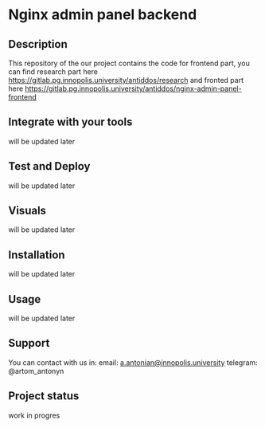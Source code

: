 # Nginx admin panel backend

## Description

This repository of the our project contains the code for frontend part, you can find research part here https://gitlab.pg.innopolis.university/antiddos/research and fronted part here https://gitlab.pg.innopolis.university/antiddos/nginx-admin-panel-frontend


## Integrate with your tools

will be updated later


## Test and Deploy

will be updated later


## Visuals
will be updated later

## Installation
will be updated later


## Usage
will be updated later

## Support

You can contact with us in:
email: a.antonian@innopolis.university
telegram: @artom_antonyn

## Project status
work in progres